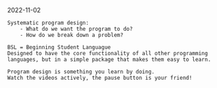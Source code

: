 2022-11-02

    Systematic program design:
        - What do we want the program to do?
        - How do we break down a problem?
    
    BSL = Beginning Student Languague
    Designed to have the core functionality of all other programming languages, but in a simple package that makes them easy to learn.

    Program design is something you learn by doing.
    Watch the videos actively, the pause button is your friend!
    